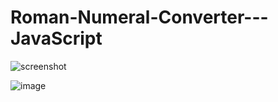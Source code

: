 ﻿# Roman-Numeral-Converter---JavaScript
 ![screenshot](https://github.com/user-attachments/assets/ef4a6d35-5b51-496a-9aaf-94ee1a93d0d5)

![image](https://github.com/user-attachments/assets/ad62ceda-76ed-4687-b6b2-ae5609cc2cdc)
